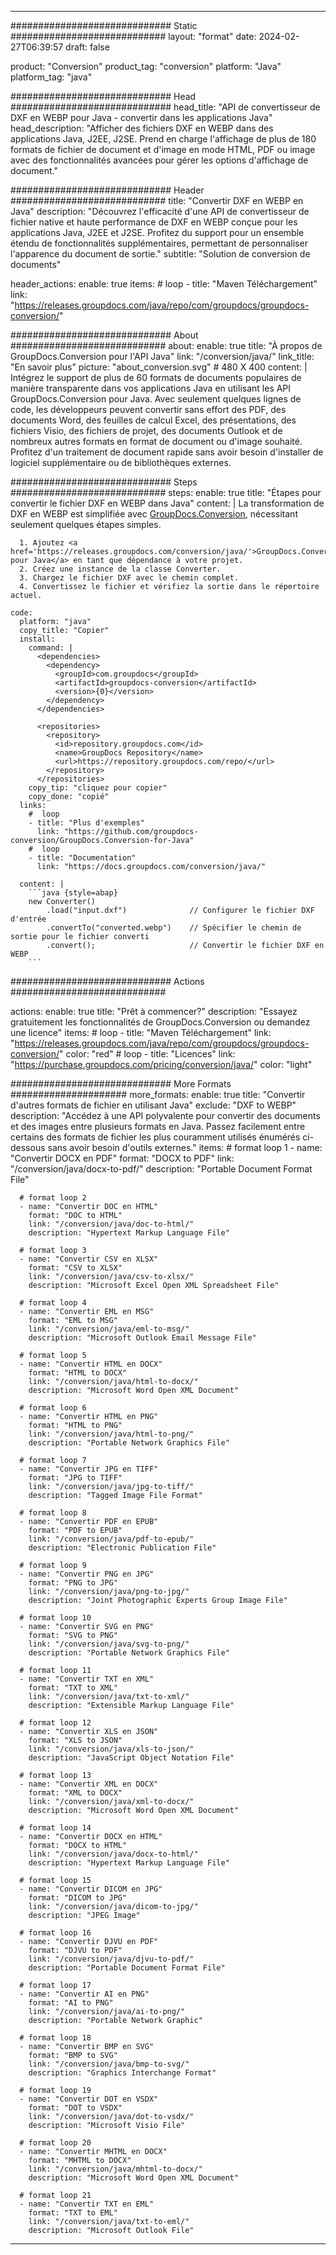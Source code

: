  
---
############################# Static ############################
layout: "format"
date: 2024-02-27T06:39:57
draft: false

product: "Conversion"
product_tag: "conversion"
platform: "Java"
platform_tag: "java"

############################# Head #############################
head_title: "API de convertisseur de DXF en WEBP pour Java - convertir dans les applications Java"
head_description: "Afficher des fichiers DXF en WEBP dans des applications Java, J2EE, J2SE. Prend en charge l'affichage de plus de 180 formats de fichier de document et d'image en mode HTML, PDF ou image avec des fonctionnalités avancées pour gérer les options d'affichage de document."

############################# Header ############################
title: "Convertir DXF en WEBP en Java" 
description: "Découvrez l'efficacité d'une API de convertisseur de fichier native et haute performance de DXF en WEBP conçue pour les applications Java, J2EE et J2SE. Profitez du support pour un ensemble étendu de fonctionnalités supplémentaires, permettant de personnaliser l'apparence du document de sortie." 
subtitle: "Solution de conversion de documents" 

header_actions:
  enable: true
  items:
    #  loop
    - title: "Maven Téléchargement"
      link: "https://releases.groupdocs.com/java/repo/com/groupdocs/groupdocs-conversion/"


############################# About ############################
about:
    enable: true
    title: "À propos de GroupDocs.Conversion pour l'API Java"
    link: "/conversion/java/"
    link_title: "En savoir plus"
    picture: "about_conversion.svg" # 480 X 400
    content: |
      Intégrez le support de plus de 60 formats de documents populaires de manière transparente dans vos applications Java en utilisant les API GroupDocs.Conversion pour Java. Avec seulement quelques lignes de code, les développeurs peuvent convertir sans effort des PDF, des documents Word, des feuilles de calcul Excel, des présentations, des fichiers Visio, des fichiers de projet, des documents Outlook et de nombreux autres formats en format de document ou d'image souhaité. Profitez d'un traitement de document rapide sans avoir besoin d'installer de logiciel supplémentaire ou de bibliothèques externes.


############################# Steps ############################
steps:
    enable: true
    title: "Étapes pour convertir le fichier DXF en WEBP dans Java" 
    content: |
      La transformation de DXF en WEBP est simplifiée avec <a href='https://products.groupdocs.com/conversion/java/'>GroupDocs.Conversion</a>, nécessitant seulement quelques étapes simples.
      
      1. Ajoutez <a href='https://releases.groupdocs.com/conversion/java/'>GroupDocs.Conversion pour Java</a> en tant que dépendance à votre projet. 
      2. Créez une instance de la classe Converter.  
      3. Chargez le fichier DXF avec le chemin complet. 
      4. Convertissez le fichier et vérifiez la sortie dans le répertoire actuel. 
   
    code:
      platform: "java"
      copy_title: "Copier"
      install:
        command: |
          <dependencies>
            <dependency>
              <groupId>com.groupdocs</groupId>
              <artifactId>groupdocs-conversion</artifactId>
              <version>{0}</version>
            </dependency>
          </dependencies>

          <repositories>
            <repository>
              <id>repository.groupdocs.com</id>
              <name>GroupDocs Repository</name>
              <url>https://repository.groupdocs.com/repo/</url>
            </repository>
          </repositories>
        copy_tip: "cliquez pour copier"
        copy_done: "copié"
      links:
        #  loop
        - title: "Plus d'exemples"
          link: "https://github.com/groupdocs-conversion/GroupDocs.Conversion-for-Java"
        #  loop
        - title: "Documentation"
          link: "https://docs.groupdocs.com/conversion/java/"
          
      content: |
        ```java {style=abap}
        new Converter()
            .load("input.dxf")              // Configurer le fichier DXF d'entrée
            .convertTo("converted.webp")    // Spécifier le chemin de sortie pour le fichier converti
            .convert();                     // Convertir le fichier DXF en WEBP        
        ```            

############################# Actions ############################

actions:
  enable: true
  title: "Prêt à commencer?"
  description: "Essayez gratuitement les fonctionnalités de GroupDocs.Conversion ou demandez une licence"
  items:
    #  loop
    - title: "Maven Téléchargement"
      link: "https://releases.groupdocs.com/java/repo/com/groupdocs/groupdocs-conversion/"
      color: "red"
        #  loop
    - title: "Licences"
      link: "https://purchase.groupdocs.com/pricing/conversion/java/"
      color: "light"


############################# More Formats #####################
more_formats:
    enable: true
    title: "Convertir d'autres formats de fichier en utilisant Java"
    exclude: "DXF to WEBP"
    description: "Accédez à une API polyvalente pour convertir des documents et des images entre plusieurs formats en Java. Passez facilement entre certains des formats de fichier les plus couramment utilisés énumérés ci-dessous sans avoir besoin d'outils externes."
    items: 
      # format loop 1
      - name: "Convertir DOCX en PDF"
        format: "DOCX to PDF"
        link: "/conversion/java/docx-to-pdf/"
        description: "Portable Document Format File"

      # format loop 2
      - name: "Convertir DOC en HTML"
        format: "DOC to HTML"
        link: "/conversion/java/doc-to-html/"
        description: "Hypertext Markup Language File"

      # format loop 3
      - name: "Convertir CSV en XLSX"
        format: "CSV to XLSX"
        link: "/conversion/java/csv-to-xlsx/"
        description: "Microsoft Excel Open XML Spreadsheet File"

      # format loop 4
      - name: "Convertir EML en MSG"
        format: "EML to MSG"
        link: "/conversion/java/eml-to-msg/"
        description: "Microsoft Outlook Email Message File"

      # format loop 5
      - name: "Convertir HTML en DOCX"
        format: "HTML to DOCX"
        link: "/conversion/java/html-to-docx/"
        description: "Microsoft Word Open XML Document"

      # format loop 6
      - name: "Convertir HTML en PNG"
        format: "HTML to PNG"
        link: "/conversion/java/html-to-png/"
        description: "Portable Network Graphics File"

      # format loop 7
      - name: "Convertir JPG en TIFF"
        format: "JPG to TIFF"
        link: "/conversion/java/jpg-to-tiff/"
        description: "Tagged Image File Format"

      # format loop 8
      - name: "Convertir PDF en EPUB"
        format: "PDF to EPUB"
        link: "/conversion/java/pdf-to-epub/"
        description: "Electronic Publication File"

      # format loop 9
      - name: "Convertir PNG en JPG"
        format: "PNG to JPG"
        link: "/conversion/java/png-to-jpg/"
        description: "Joint Photographic Experts Group Image File"

      # format loop 10
      - name: "Convertir SVG en PNG"
        format: "SVG to PNG"
        link: "/conversion/java/svg-to-png/"
        description: "Portable Network Graphics File"

      # format loop 11
      - name: "Convertir TXT en XML"
        format: "TXT to XML"
        link: "/conversion/java/txt-to-xml/"
        description: "Extensible Markup Language File"

      # format loop 12
      - name: "Convertir XLS en JSON"
        format: "XLS to JSON"
        link: "/conversion/java/xls-to-json/"
        description: "JavaScript Object Notation File"

      # format loop 13
      - name: "Convertir XML en DOCX"
        format: "XML to DOCX"
        link: "/conversion/java/xml-to-docx/"
        description: "Microsoft Word Open XML Document"

      # format loop 14
      - name: "Convertir DOCX en HTML"
        format: "DOCX to HTML"
        link: "/conversion/java/docx-to-html/"
        description: "Hypertext Markup Language File" 

      # format loop 15
      - name: "Convertir DICOM en JPG" 
        format: "DICOM to JPG"
        link: "/conversion/java/dicom-to-jpg/"
        description: "JPEG Image" 

      # format loop 16
      - name: "Convertir DJVU en PDF"
        format: "DJVU to PDF"
        link: "/conversion/java/djvu-to-pdf/"
        description: "Portable Document Format File" 

      # format loop 17
      - name: "Convertir AI en PNG"
        format: "AI to PNG"
        link: "/conversion/java/ai-to-png/"
        description: "Portable Network Graphic" 
      
      # format loop 18
      - name: "Convertir BMP en SVG"
        format: "BMP to SVG"
        link: "/conversion/java/bmp-to-svg/"
        description: "Graphics Interchange Format"

      # format loop 19
      - name: "Convertir DOT en VSDX"
        format: "DOT to VSDX"
        link: "/conversion/java/dot-to-vsdx/"
        description: "Microsoft Visio File"

      # format loop 20
      - name: "Convertir MHTML en DOCX"
        format: "MHTML to DOCX"
        link: "/conversion/java/mhtml-to-docx/"
        description: "Microsoft Word Open XML Document"

      # format loop 21
      - name: "Convertir TXT en EML"
        format: "TXT to EML"
        link: "/conversion/java/txt-to-eml/"
        description: "Microsoft Outlook File"

---
